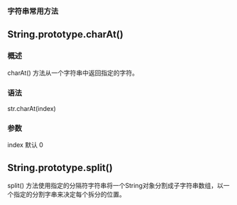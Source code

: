 ### 字符串常用方法
## String.prototype.charAt()

### 概述
charAt() 方法从一个字符串中返回指定的字符。
### 语法
str.charAt(index)
### 参数 
index 默认 0
## String.prototype.split()
split() 方法使用指定的分隔符字符串将一个String对象分割成子字符串数组，以一个指定的分割字串来决定每个拆分的位置。 
